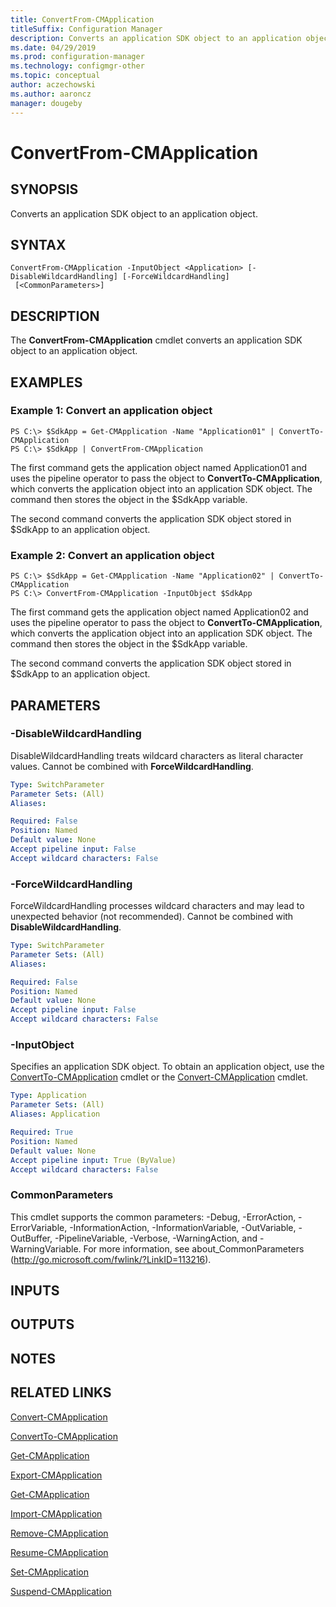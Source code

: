 ```yaml
---
title: ConvertFrom-CMApplication
titleSuffix: Configuration Manager
description: Converts an application SDK object to an application object.
ms.date: 04/29/2019
ms.prod: configuration-manager
ms.technology: configmgr-other
ms.topic: conceptual
author: aczechowski
ms.author: aaroncz
manager: dougeby
---
```


# ConvertFrom-CMApplication

## SYNOPSIS
Converts an application SDK object to an application object.

## SYNTAX

```
ConvertFrom-CMApplication -InputObject <Application> [-DisableWildcardHandling] [-ForceWildcardHandling]
 [<CommonParameters>]
```

## DESCRIPTION
The **ConvertFrom-CMApplication** cmdlet converts an application SDK object to an application object.

## EXAMPLES

### Example 1: Convert an application object
```
PS C:\> $SdkApp = Get-CMApplication -Name "Application01" | ConvertTo-CMApplication
PS C:\> $SdkApp | ConvertFrom-CMApplication
```

The first command gets the application object named Application01 and uses the pipeline operator to pass the object to **ConvertTo-CMApplication**, which converts the application object into an application SDK object.
The command then stores the object in the $SdkApp variable.

The second command converts the application SDK object stored in $SdkApp to an application object.

### Example 2: Convert an application object
```
PS C:\> $SdkApp = Get-CMApplication -Name "Application02" | ConvertTo-CMApplication
PS C:\> ConvertFrom-CMApplication -InputObject $SdkApp
```

The first command gets the application object named Application02 and uses the pipeline operator to pass the object to **ConvertTo-CMApplication**, which converts the application object into an application SDK object.
The command then stores the object in the $SdkApp variable.

The second command converts the application SDK object stored in $SdkApp to an application object.

## PARAMETERS

### -DisableWildcardHandling
DisableWildcardHandling treats wildcard characters as literal character values. Cannot be combined with **ForceWildcardHandling**.

```yaml
Type: SwitchParameter
Parameter Sets: (All)
Aliases: 

Required: False
Position: Named
Default value: None
Accept pipeline input: False
Accept wildcard characters: False
```

### -ForceWildcardHandling
ForceWildcardHandling processes wildcard characters and may lead to unexpected behavior (not recommended). Cannot be combined with **DisableWildcardHandling**.

```yaml
Type: SwitchParameter
Parameter Sets: (All)
Aliases: 

Required: False
Position: Named
Default value: None
Accept pipeline input: False
Accept wildcard characters: False
```

### -InputObject
Specifies an application SDK object.
To obtain an application object, use the [ConvertTo-CMApplication](ConvertTo-CMApplication.md) cmdlet or the [Convert-CMApplication](Convert-CMApplication.md) cmdlet.

```yaml
Type: Application
Parameter Sets: (All)
Aliases: Application

Required: True
Position: Named
Default value: None
Accept pipeline input: True (ByValue)
Accept wildcard characters: False
```

### CommonParameters
This cmdlet supports the common parameters: -Debug, -ErrorAction, -ErrorVariable, -InformationAction, -InformationVariable, -OutVariable, -OutBuffer, -PipelineVariable, -Verbose, -WarningAction, and -WarningVariable. For more information, see about_CommonParameters (http://go.microsoft.com/fwlink/?LinkID=113216).

## INPUTS

## OUTPUTS

## NOTES

## RELATED LINKS

[Convert-CMApplication](Convert-CMApplication.md)

[ConvertTo-CMApplication](ConvertTo-CMApplication.md)

[Get-CMApplication](Get-CMApplication.md)

[Export-CMApplication](Export-CMApplication.md)

[Get-CMApplication](Get-CMApplication.md)

[Import-CMApplication](Import-CMApplication.md)

[Remove-CMApplication](Remove-CMApplication.md)

[Resume-CMApplication](Resume-CMApplication.md)

[Set-CMApplication](Set-CMApplication.md)

[Suspend-CMApplication](Suspend-CMApplication.md)


